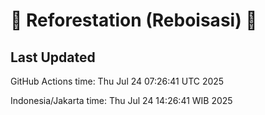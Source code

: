 
# 🌳 Reforestation (Reboisasi) 🌲

## Last Updated

GitHub Actions time: Thu Jul 24 07:26:41 UTC 2025

Indonesia/Jakarta time: Thu Jul 24 14:26:41 WIB 2025
